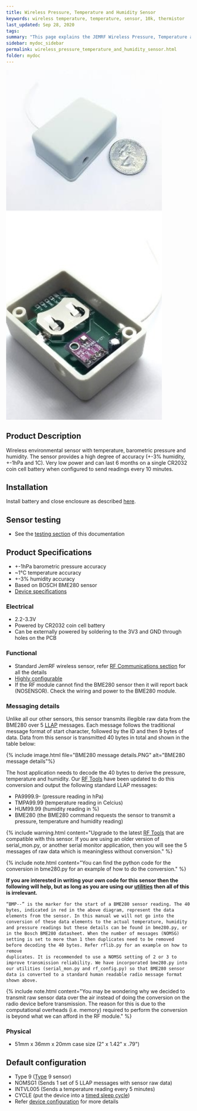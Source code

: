 ```yaml
---
title: Wireless Pressure, Temperature and Humidity Sensor
keywords: wireless temperature, temperature, sensor, 10k, thermistor
last_updated: Sep 28, 2020
tags:  
summary: "This page explains the JEMRF Wireless Pressure, Temperature and Humidity Sensor"
sidebar: mydoc_sidebar 
permalink: wireless_pressure_temperature_and_humidity_sensor.html
folder: mydoc
---
```


<img src="images/temperature and humidity sensor 1 small.JPG" width="425"/>     <img src="images/BME280 Pressure, Humidity and Temperature small.JPG" width="425"/> 

## Product Description
Wireless environmental sensor with temperature, barometric pressure and humidity. The sensor provides a high degree of accuracy (+-3% humidity, +-1hPa and 1C). Very low power and can last 6 months on a single CR2032 coin cell battery when configured to send readings every 10 minutes. 

## Installation
Install battery and close enclosure as described [here](sensor_installation.html).

## Sensor testing
* See the [testing section](sensor_testing.html) of this documentation 

## Product Specifications
* +-1hPa barometric pressure accuracy
* ~1°C temperature accuracy
* +-3% humidity accuracy
* Based on BOSCH BME280 sensor
* [Device specifications](rf_device_specs.html)

### Electrical
* 2.2-3.3V 
* Powered by CR2032 coin cell battery
* Can be externally powered by soldering to the 3V3 and GND through holes on the PCB

### Functional
* Standard JemRF wireless sensor, refer [RF Communications section](rf_basics.html) for all the details
* [Highly configurable](configuration_overview.html)
* If the RF module cannot find the BME280 sensor then it will report back (NOSENSOR). Check the wiring and power to the BME280 module.


### Messaging details

Unlike all our other sensors, this sensor transmits illegible raw data from the BME280 over 5 [LLAP](rf_message_format.html) messages. Each message follows the traditional message format of start character, followed by the ID and then 9 bytes of data.  Data from this sensor is transmitted 40 bytes in total and shown in the table below:

{% include image.html file="BME280 message details.PNG" alt="BME280 message details"%}

The host application needs to decode the 40 bytes to derive the pressure, temperature and humidity. Our [RF Tools](utilities.html) have been updated to do this conversion and output the following standard LLAP messages:

* PA9999.9- (pressure reading in hPa)
* TMPA99.99 (temperature reading in Celcius)
* HUM99.99 (humidity reading in %)
* BME280 (the BME280 command requests the sensor to transmit a pressure, temperature and humidity reading)

{% include warning.html content="Upgrade to the latest [RF Tools](utilities.html) that are compatible with this sensor. If you are using an older version of serial_mon.py, or another serial monitor application, then you will see the 5 messages of raw data which is meaningless without conversion." %} 

{% include note.html content="You can find the python code for the conversion in bme280.py for an example of how to do the conversion." %} 

**If you are interested in writing your own code for this sensor then the following will help, but as long as you are using our [utilities](utilities.html) then all of this is irrelevant.**

```
“BMP--” is the marker for the start of a BME280 sensor reading. The 40 bytes, indicated in red in the above diagram, represent the data elements from the sensor. In this manual we will not go into the conversion of these data elements to the actual temperature, humidity and pressure readings but these details can be found in bme280.py, or in the Bosch BME280 datasheet. When the number of messages (NOMSG) setting is set to more than 1 then duplicates need to be removed before decoding the 40 bytes. Refer rflib.py for an example on how to remove
duplicates. It is recommended to use a NOMSG setting of 2 or 3 to improve transmission reliability. We have incorporated bme280.py into our utilities (serial_mon.py and rf_config.py) so that BME280 sensor data is converted to a standard human readable radio message format shown above.
```

{% include note.html content="You may be wondering why we decided to transmit raw sensor data over the air instead of doing the conversion on the radio device before transmission. The reason for this is due to the computational overheads (i.e. memory) required to perform the conversion is beyond what we can afford in the RF module." %} 

### Physical
* 51mm x 36mm x 20mm case size (2" x 1.42" x .79") 

## Default configuration
* Type 9 ([Type](types.html) 9 sensor)
* NOMSG1 (Sends 1 set of 5 LLAP messages with sensor raw data)
* INTVL005 (Sends a temperature reading every 5 minutes)
* CYCLE (put the device into a [timed sleep cycle](sleep_modes.html))
* Refer [device configuration](configuration_overview.html) for more details


